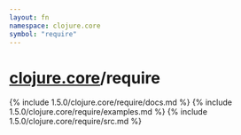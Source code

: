 ```yaml
---
layout: fn
namespace: clojure.core
symbol: "require"
---
```


# [clojure.core](../)/require

{% include 1.5.0/clojure.core/require/docs.md %}
{% include 1.5.0/clojure.core/require/examples.md %}
{% include 1.5.0/clojure.core/require/src.md %}

